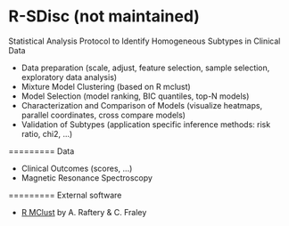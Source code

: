 R-SDisc (not maintained)
=========

Statistical Analysis Protocol to Identify Homogeneous Subtypes in Clinical Data 
* Data preparation (scale, adjust, feature selection, sample selection, exploratory data analysis)
* Mixture Model Clustering (based on R mclust)
* Model Selection (model ranking, BIC quantiles, top-N models)
* Characterization and Comparison of Models (visualize heatmaps, parallel coordinates, cross compare models)
* Validation of Subtypes (application specific inference methods: risk ratio, chi2, ...)

=========
Data
* Clinical Outcomes (scores, ...)
* Magnetic Resonance Spectroscopy

=========
External software
* [R MClust](http://cran.r-project.org/web/packages/mclust/index.html) by A. Raftery & C. Fraley 
